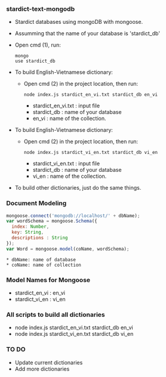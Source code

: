 ### stardict-text-mongodb

  * Stardict databases using mongoDB with mongoose.
  * Assumming that the name of your database is 'stardict_db'
  * Open cmd (1), run:

    ```
    mongo
    use stardict_db
    ```

  * To build English-Vietnamese dictionary:

    * Open cmd (2) in the project location, then run:

      ```
      node index.js stardict_en_vi.txt stardict_db en_vi
      ```

      * stardict_en_vi.txt : input file
      * stardict_db : name of your database
      * en_vi : name of the collection.

  * To build English-Vietnamese dictionary:

    * Open cmd (2) in the project location, then run:

      ```
      node index.js stardict_vi_en.txt stardict_db vi_en
      ```

      * stardict_vi_en.txt : input file
      * stardict_db : name of your database
      * vi_en : name of the collection.

  * To build other dictionaries, just do the same things.

### Document Modeling

  ```js
  mongoose.connect('mongodb://localhost/' + dbName);
  var wordSchema = mongoose.Schema({
    index: Number,
    key: String,
    descriptions : String
  });
  var Word = mongoose.model(coName, wordSchema);
  ```

    * dbName: name of database
    * coName: name of collection

### Model Names for Mongoose

  * stardict_en_vi : en_vi
  * stardict_vi_en : vi_en

### All scripts to build all dictionaries

  * node index.js stardict_en_vi.txt stardict_db en_vi
  * node index.js stardict_vi_en.txt stardict_db vi_en

### TO DO

  * Update current dictionaries
  * Add more dictionaries
